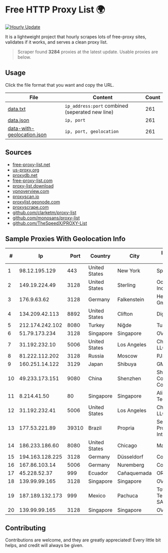 
# Free HTTP Proxy List 🌍

[![Hourly Update](https://github.com/mertguvencli/http-proxy-list/actions/workflows/main.yml/badge.svg?branch=main)](https://github.com/mertguvencli/http-proxy-list/actions/workflows/main.yml)

It is a lightweight project that hourly scrapes lots of free-proxy sites, validates if it works, and serves a clean proxy list.

> Scraper found **3284** proxies at the latest update. Usable proxies are below.

## Usage

Click the file format that you want and copy the URL.


|File|Content|Count|
|----|-------|-----|
|[data.txt](https://raw.githubusercontent.com/mertguvencli/http-proxy-list/main/proxy-list/data.txt)|`ip_address:port` combined (seperated new line)|261|
|[data.json](https://raw.githubusercontent.com/mertguvencli/http-proxy-list/main/proxy-list/data.json)|`ip, port`|261|
|[data-with-geolocation.json](https://raw.githubusercontent.com/mertguvencli/http-proxy-list/main/proxy-list/data-with-geolocation.json)|`ip, port, geolocation`|261|

## Sources

* [free-proxy-list.net](https://free-proxy-list.net)
* [us-proxy.org](https://www.us-proxy.org)
* [proxydb.net](http://proxydb.net)
* [free-proxy-list.com](https://free-proxy-list.com/?page=&port=&type%5B%5D=http&type%5B%5D=https&up_time=0&search=Search)
* [proxy-list.download](https://www.proxy-list.download/HTTP)
* [vpnoverview.com](https://vpnoverview.com/privacy/anonymous-browsing/free-proxy-servers)
* [proxyscan.io](https://www.proxyscan.io)
* [proxylist.geonode.com](https://proxylist.geonode.com/api/proxy-list?limit=300&page=1&sort_by=lastChecked&sort_type=desc&protocols=http,https)
* [proxyscrape.com](https://api.proxyscrape.com/v2/?request=displayproxies&protocol=http&timeout=10000&country=all&ssl=all&anonymity=all)
* [github.com/clarketm/proxy-list](https://raw.githubusercontent.com/clarketm/proxy-list/master/proxy-list-raw.txt)
* [github.com/monosans/proxy-list](https://raw.githubusercontent.com/monosans/proxy-list/main/proxies/http.txt)
* [github.com/TheSpeedX/PROXY-List](https://raw.githubusercontent.com/TheSpeedX/PROXY-List/master/http.txt)


## Sample Proxies With Geolocation Info

|#|Ip|Port|Country|City|Internet Service Provider|
|-|--|----|-------|----|-------------------------|
|1|98.12.195.129|443|United States|New York|Spectrum|
|2|149.19.224.49|3128|United States|Sterling|Oculus Networks Inc|
|3|176.9.63.62|3128|Germany|Falkenstein|Hetzner Online GmbH|
|4|134.209.42.113|8892|United States|Clifton|DigitalOcean, LLC|
|5|212.174.242.102|8080|Turkey|Niğde|TurkTelecom|
|6|51.79.173.234|3128|Singapore|Singapore|OVH SAS|
|7|31.192.232.10|5006|United States|Los Angeles|Chelyabinsk-Signal LLC|
|8|81.222.112.202|3128|Russia|Moscow|PJSC "Vimpelcom"|
|9|160.251.14.122|3129|Japan|Shibuya|GMO Internet, Inc|
|10|49.233.173.151|9080|China|Shenzhen|Shenzhen Tencent Computer Systems Company Limited|
|11|8.214.41.50|80|Singapore|Singapore|Alibaba (US) Technology Co., Ltd.|
|12|31.192.232.41|5006|United States|Los Angeles|Chelyabinsk-Signal LLC|
|13|177.53.221.89|39310|Brazil|Propria|Sergipeweb Provedores De Internet Ltda|
|14|186.233.186.60|8080|United States|Chicago|Maxihost LTDA|
|15|194.163.128.225|3128|Germany|Düsseldorf|Contabo GmbH|
|16|167.86.103.14|5006|Germany|Nuremberg|Contabo GmbH|
|17|45.228.52.37|999|Ecuador|Cañaquemada|ORBINET|
|18|139.99.99.165|3128|Singapore|Singapore|OVH SAS|
|19|187.189.132.173|999|Mexico|Pachuca|Total Play Telecomunicaciones SA De CV|
|20|139.99.99.165|3128|Singapore|Singapore|OVH SAS|



## Contributing

Contributions are welcome, and they are greatly appreciated! Every
little bit helps, and credit will always be given.

